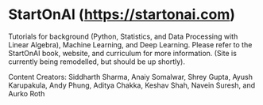 # StartOnAI (https://startonai.com)
Tutorials for background (Python, Statistics, and Data Processing with Linear Algebra), Machine Learning, and Deep Learning. Please refer to the StartOnAI book, website, and curriculum for more information. (Site is currently being remodelled, but should be up shortly).

Content Creators: Siddharth Sharma, Anaiy Somalwar, Shrey Gupta, Ayush Karupakula, Andy Phung, Aditya Chakka, Keshav Shah, Navein Suresh, and Aurko Roth




